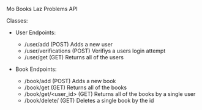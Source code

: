 Mo Books Laz Problems API

Classes:
- User
    Endpoints:
    - /user/add (POST)
        Adds a new user
    - /user/verifications (POST)
        Verifiys a users login attempt
    - /user/get (GET)
        Returns all of the users

- Book
    Endpoints:
    - /book/add (POST)
        Adds a new book
    - /book/get (GET)
        Returns all of the books
    - /book/get/<user_id> (GET)
        Returns all of the books by a single user
    - /book/delete/<id> (GET)
        Deletes a single book by the id